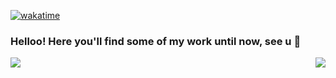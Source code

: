 [![wakatime](https://wakatime.com/badge/user/df323db4-6b37-4233-81a6-dab00bb4f034.svg)](https://wakatime.com/@df323db4-6b37-4233-81a6-dab00bb4f034)
  
### Helloo! Here you'll find some of my work until now, see u 👋

<a href="https://github.com/esquivelgor/github-readme-stats">
  <img align="center" src="https://github-readme-stats.vercel.app/api/wakatime?username=Velgor&layout=compact" />
</a>
<a href="https://github.com/anuraghazra/github-readme-stats">
  <img align="right" src="https://github-readme-stats-one-flame-74.vercel.app/api/top-langs/?username=esquivelgor&layout=compact" />
</a>


